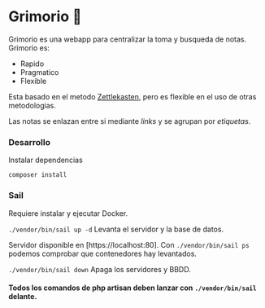# Grimorio 📖

Grimorio es una webapp para centralizar la toma y busqueda de notas. Grimorio es:

- Rapido
- Pragmatico
- Flexible

Esta basado en el metodo [Zettlekasten](https://es.wikipedia.org/wiki/Zettelkasten), pero es flexible en el uso de otras metodologias.

Las notas se enlazan entre si mediante *links* y se agrupan por *etiquetas*.


### Desarrollo

Instalar dependencias

`composer install`


### Sail

Requiere instalar y ejecutar Docker.

`./vendor/bin/sail up -d` Levanta el servidor y la base de datos.

Servidor disponible en [https://localhost:80].
Con `./vendor/bin/sail ps` podemos comprobar que contenedores hay levantados.

`./vendor/bin/sail down` Apaga los servidores y BBDD.

#### Todos los comandos de php artisan deben lanzar con `./vendor/bin/sail` delante.
